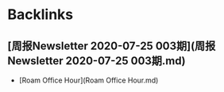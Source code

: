 
# Backlinks
## [周报Newsletter 2020-07-25 003期](周报Newsletter 2020-07-25 003期.md)
- [Roam Office Hour](Roam Office Hour.md)

